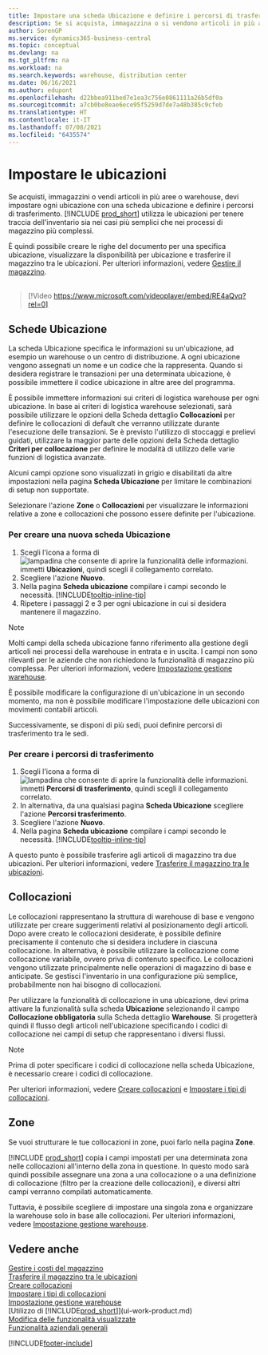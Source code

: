 ```yaml
---
title: Impostare una scheda Ubicazione e definire i percorsi di trasferimento
description: Se si acquista, immagazzina o si vendono articoli in più aree o warehouse, è necessario impostare ogni ubicazione con una scheda ubicazione e definire i percorsi di trasferimento.
author: SorenGP
ms.service: dynamics365-business-central
ms.topic: conceptual
ms.devlang: na
ms.tgt_pltfrm: na
ms.workload: na
ms.search.keywords: warehouse, distribution center
ms.date: 06/16/2021
ms.author: edupont
ms.openlocfilehash: d22bbea911bed7e1ea3c756e0861111a26b5df0a
ms.sourcegitcommit: a7cb0be8eae6ece95f5259d7de7a48b385c9cfeb
ms.translationtype: HT
ms.contentlocale: it-IT
ms.lasthandoff: 07/08/2021
ms.locfileid: "6435574"
---
```

# <a name="set-up-locations"></a>Impostare le ubicazioni

Se acquisti, immagazzini o vendi articoli in più aree o warehouse, devi impostare ogni ubicazione con una scheda ubicazione e definire i percorsi di trasferimento. [!INCLUDE [prod_short](includes/prod_short.md)] utilizza le ubicazioni per tenere traccia dell'inventario sia nei casi più semplici che nei processi di magazzino più complessi.

È quindi possibile creare le righe del documento per una specifica ubicazione, visualizzare la disponibilità per ubicazione e trasferire il magazzino tra le ubicazioni. Per ulteriori informazioni, vedere [Gestire il magazzino](inventory-manage-inventory.md).
<br><br>  
  
> [!Video https://www.microsoft.com/videoplayer/embed/RE4aQvq?rel=0]

## <a name="location-cards"></a>Schede Ubicazione

La scheda Ubicazione specifica le informazioni su un'ubicazione, ad esempio un warehouse o un centro di distribuzione. A ogni ubicazione vengono assegnati un nome e un codice che la rappresenta. Quando si desidera registrare le transazioni per una determinata ubicazione, è possibile immettere il codice ubicazione in altre aree del programma.  

È possibile immettere informazioni sui criteri di logistica warehouse per ogni ubicazione. In base ai criteri di logistica warehouse selezionati, sarà possibile utilizzare le opzioni della Scheda dettaglio **Collocazioni** per definire le collocazioni di default che verranno utilizzate durante l'esecuzione delle transazioni. Se è previsto l'utilizzo di stoccaggi e prelievi guidati, utilizzare la maggior parte delle opzioni della Scheda dettaglio **Criteri per collocazione** per definire le modalità di utilizzo delle varie funzioni di logistica avanzate.  

Alcuni campi opzione sono visualizzati in grigio e disabilitati da altre impostazioni nella pagina **Scheda Ubicazione** per limitare le combinazioni di setup non supportate.  

Selezionare l'azione **Zone** o **Collocazioni** per visualizzare le informazioni relative a zone e collocazioni che possono essere definite per l'ubicazione.

### <a name="to-create-a-location-card"></a>Per creare una nuova scheda Ubicazione

1. Scegli l'icona a forma di ![lampadina che consente di aprire la funzionalità delle informazioni.](media/ui-search/search_small.png "Informazioni sull'operazione che si desidera eseguire") immetti **Ubicazioni**, quindi scegli il collegamento correlato.
2. Scegliere l'azione **Nuovo**.
3. Nella pagina **Scheda ubicazione** compilare i campi secondo le necessità. [!INCLUDE[tooltip-inline-tip](includes/tooltip-inline-tip_md.md)]
4. Ripetere i passaggi 2 e 3 per ogni ubicazione in cui si desidera mantenere il magazzino.

> [!NOTE]  
> Molti campi della scheda ubicazione fanno riferimento alla gestione degli articoli nei processi della warehouse in entrata e in uscita. I campi non sono rilevanti per le aziende che non richiedono la funzionalità di magazzino più complessa. Per ulteriori informazioni, vedere [Impostazione gestione warehouse](warehouse-setup-warehouse.md).

È possibile modificare la configurazione di un'ubicazione in un secondo momento, ma non è possibile modificare l'impostazione delle ubicazioni con movimenti contabili articoli.  

Successivamente, se disponi di più sedi, puoi definire percorsi di trasferimento tra le sedi.  

### <a name="to-create-a-transfer-route"></a>Per creare i percorsi di trasferimento

1. Scegli l'icona a forma di ![lampadina che consente di aprire la funzionalità delle informazioni.](media/ui-search/search_small.png "Informazioni sull'operazione che si desidera eseguire") immetti **Percorsi di trasferimento**, quindi scegli il collegamento correlato.
2. In alternativa, da una qualsiasi pagina **Scheda Ubicazione** scegliere l'azione **Percorsi trasferimento**.
3. Scegliere l'azione **Nuovo**.
4. Nella pagina **Scheda ubicazione** compilare i campi secondo le necessità. [!INCLUDE[tooltip-inline-tip](includes/tooltip-inline-tip_md.md)]

A questo punto è possibile trasferire agli articoli di magazzino tra due ubicazioni. Per ulteriori informazioni, vedere [Trasferire il magazzino tra le ubicazioni](inventory-how-transfer-between-locations.md).    

## <a name="bins"></a>Collocazioni

Le collocazioni rappresentano la struttura di warehouse di base e vengono utilizzate per creare suggerimenti relativi al posizionamento degli articoli. Dopo avere creato le collocazioni desiderate, è possibile definire precisamente il contenuto che si desidera includere in ciascuna collocazione. In alternativa, è possibile utilizzare la collocazione come collocazione variabile, ovvero priva di contenuto specifico. Le collocazioni vengono utilizzate principalmente nelle operazioni di magazzino di base e anticipate. Se gestisci l'inventario in una configurazione più semplice, probabilmente non hai bisogno di collocazioni.

Per utilizzare la funzionalità di collocazione in una ubicazione, devi prima attivare la funzionalità sulla scheda **Ubicazione** selezionando il campo **Collocazione obbligatoria** sulla Scheda dettaglio **Warehouse**. Si progetterà quindi il flusso degli articoli nell'ubicazione specificando i codici di collocazione nei campi di setup che rappresentano i diversi flussi.

> [!NOTE]
> Prima di poter specificare i codici di collocazione nella scheda Ubicazione, è necessario creare i codici di collocazione.

Per ulteriori informazioni, vedere [Creare collocazioni](warehouse-how-to-create-individual-bins.md) e [Impostare i tipi di collocazioni](warehouse-how-to-set-up-bin-types.md).  

## <a name="zones"></a>Zone

Se vuoi strutturare le tue collocazioni in zone, puoi farlo nella pagina **Zone**.

[!INCLUDE [prod_short](includes/prod_short.md)] copia i campi impostati per una determinata zona nelle collocazioni all'interno della zona in questione. In questo modo sarà quindi possibile assegnare una zona a una collocazione o a una definizione di collocazione (filtro per la creazione delle collocazioni), e diversi altri campi verranno compilati automaticamente.

Tuttavia, è possibile scegliere di impostare una singola zona e organizzare la warehouse solo in base alle collocazioni. Per ulteriori informazioni, vedere [Impostazione gestione warehouse](warehouse-setup-warehouse.md).  

## <a name="see-also"></a>Vedere anche

[Gestire i costi del magazzino](inventory-manage-inventory.md)  
[Trasferire il magazzino tra le ubicazioni](inventory-how-transfer-between-locations.md)  
[Creare collocazioni](warehouse-how-to-create-individual-bins.md)  
[Impostare i tipi di collocazioni](warehouse-how-to-set-up-bin-types.md)  
[Impostazione gestione warehouse](warehouse-setup-warehouse.md)  
[Utilizzo di [!INCLUDE[prod_short](includes/prod_short.md)]](ui-work-product.md)  
[Modifica delle funzionalità visualizzate](ui-experiences.md)  
[Funzionalità aziendali generali](ui-across-business-areas.md)


[!INCLUDE[footer-include](includes/footer-banner.md)]